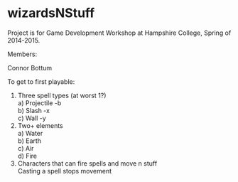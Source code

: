 # wizardsNStuff

Project is for Game Development Workshop at Hampshire College, Spring of 2014-2015. 

Members:

Connor Bottum


To get to first playable:  
1) Three spell types (at worst 1?)  
	a) Projectile -b  
	b) Slash -x  
	c) Wall -y  
2) Two+ elements  
	a) Water  
	b) Earth  
	c) Air  
	d) Fire  
3) Characters that can fire spells and move n stuff  
	Casting a spell stops movement  
